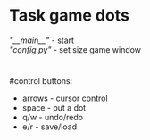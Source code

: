 # Task game dots
*"\_\_main__"* - start  
*"config.py"* - set size game window
#
#control buttons:
* arrows - cursor control
* space - put a dot
* q/w - undo/redo
* e/r - save/load